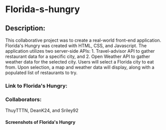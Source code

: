 # Florida-s-hungry

## Description:
This collaborative project was to create a real-world front-end application.  Florida's Hungry was created with HTML, CSS, and Javascript.  The application utilizes two server-side APIs:  1. Travel-advisor API to gather restaurant data for a specific city, and 2. Open Weather API to gather weather data for the selected city.  Users will select a Florida city to eat from.  Upon selection, a map and weather data will display, along with a populated list of restaurants to try.


### Link to Florida's Hungry:


### Collaborators:
ThuyTTTN, DeanK24, and Sriley92

#### Screenshots of Florida's Hungry

